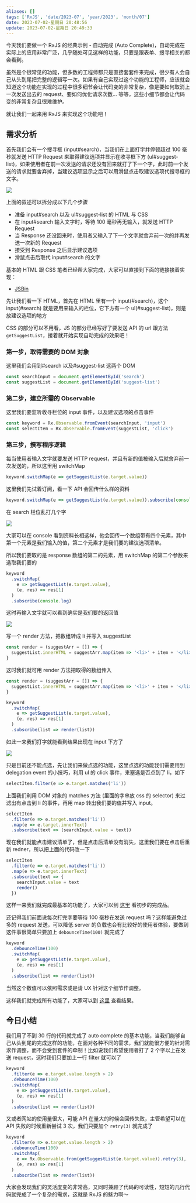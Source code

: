 ```yaml
---
aliases: []
tags: ['RxJS', 'date/2023-07', 'year/2023', 'month/07']
date: 2023-07-02-星期日 20:48:56
update: 2023-07-02-星期日 20:49:33
---
```


今天我们要做一个 RxJS 的经典示例 - 自动完成 (Auto Complete)，自动完成在实际上的应用非常广泛，几乎随处可见这样的功能，只要是跟表单、搜寻相关的都会看到。

虽然是个很常见的功能，但多数的工程师都只是直接套套件来完成，很少有人会自己从头到尾把完整的逻辑写一次。如果有自己实现过这个功能的工程师，应该就会知道这个功能在实现的过程中很多细节会让代码变的非常复杂，像是要如何取消上一次发送出去的 request、要如何优化请求次数… 等等，这些小细节都会让代码变的非常复杂且很难维护。

就让我们一起来用 RxJS 来实现这个功能吧！

## 需求分析

首先我们会有一个搜寻框 (input\#search)，当我们在上面打字并停顿超过 100 毫秒就发送 HTTP Request 来取得建议选项并显示在收寻框下方 (ul\#suggest-list)，如果使用者在前一次发送的请求还没有回来就打了下一个字，此时前一个发送的请求就要舍弃掉，当建议选项显示之后可以用滑鼠点击取建议选项代搜寻框的文字。

![](_attachment/img/42315d860408627df3d349defd2664f3_MD5.png)

上面的叙述可以拆分成以下几个步骤

- 准备 input\#search 以及 ul#suggest-list 的 HTML 与 CSS
- 在 input\#search 输入文字时，等待 100 毫秒再无输入，就发送 HTTP Request
- 当 Response 还没回来时，使用者又输入了下一个文字就舍弃前一次的并再发送一次新的 Request
- 接受到 Response 之后显示建议选项
- 滑鼠点击后取代 input\#search 的文字

基本的 HTML 跟 CSS 笔者已经帮大家完成，大家可以直接到下面的链接接着实现：

- [JSBin](https://jsbin.com/yaxupi/3/edit?js,output)

先让我们看一下 HTML，首先在 HTML 里有一个 input(\#search)，这个 input(\#search) 就是要用来输入的栏位，它下方有一个 ul(\#suggest-list)，则是放建议选项的地方

CSS 的部分可以不用看，JS 的部分已经写好了要发送 API 的 url 跟方法 `getSuggestList`，接着就开始实现自动完成的效果吧！

### 第一步，取得需要的 DOM 对象

这里我们会用到\#search 以及\#suggest-list 这两个 DOM

```js
const searchInput = document.getElementById('search')
const suggestList = document.getElementById('suggest-list')
```

### 第二步，建立所需的 Observable

这里我们要监听收寻栏位的 input 事件，以及建议选项的点击事件

```js
const keyword = Rx.Observable.fromEvent(searchInput, 'input')
const selectItem = Rx.Observable.fromEvent(suggestList, 'click')
```

### 第三步，撰写程序逻辑

每当使用者输入文字就要发送 HTTP request，并且有新的值被输入后就舍弃前一次发送的，所以这里用 switchMap

```js
keyword.switchMap(e => getSuggestList(e.target.value))
```

这里我们先试着订阅，看一下 API 会回传什么样的资料

```js
keyword.switchMap(e => getSuggestList(e.target.value)).subscribe(console.log)
```

在 search 栏位乱打几个字

![](_attachment/img/df1b9d6ac7ac9494a49b29f43388c25e_MD5.png)

大家可以在 console 看到资料长相这样，他会回传一个数组带有四个元素，其中第一个元素是我们输入的值，第二个元素才是我们要的建议选项清单。

所以我们要取的是 response 数组的第二的元素，用 switchMap 的第二个参数来选取我们要的

```js
keyword
  .switchMap(
    e => getSuggestList(e.target.value),
    (e, res) => res[1]
  )
  .subscribe(console.log)
```

这时再输入文字就可以看到确实是我们要的返回值

![](_attachment/img/f1e00e6cf3af800800f7d90a3999332e_MD5.png)

写一个 render 方法，把数组转成 li 并写入 suggestList

```js
const render = (suggestArr = []) => {
  suggestList.innerHTML = suggestArr.map(item => '<li>' + item + '</li>').join('')
}
```

这时我们就可用 render 方法把取得的数组传入

```js
const render = (suggestArr = []) => {
  suggestList.innerHTML = suggestArr.map(item => '<li>' + item + '</li>').join('')
}

keyword
  .switchMap(
    e => getSuggestList(e.target.value),
    (e, res) => res[1]
  )
  .subscribe(list => render(list))
```

如此一来我们打字就能看到结果出现在 input 下方了

![](_attachment/img/42315d860408627df3d349defd2664f3_MD5.png)

只是目前还不能点选，先让我们来做点选的功能，这里点选的功能我们需要用到 delegation event 的小技巧，利用 ul 的 click 事件，来塞选是否点到了 li，如下

```js
selectItem.filter(e => e.target.matches('li'))
```

上面我们利用 DOM 对象的 matches 方法 (里面的字串放 css 的 selector) 来过滤出有点击到 li 的事件，再用 map 转出我们要的值并写入 input。

```js
selectItem
  .filter(e => e.target.matches('li'))
  .map(e => e.target.innerText)
  .subscribe(text => (searchInput.value = text))
```

现在我们就能点击建议清单了，但是点击后清单没有消失，这里我们要在点击后重新 redner，所以把上面的代码改一下

```js
selectItem
  .filter(e => e.target.matches('li'))
  .map(e => e.target.innerText)
  .subscribe(text => {
    searchInput.value = text
    render()
  })
```

这样一来我们就完成最基本的功能了，大家可以到 [这里](https://jsbin.com/yaxupi/6/edit?js,output) 看初步的完成品。

还记得我们前面说每次打完字要等待 100 毫秒在发送 request 吗？这样能避免过多的 request 发送，可以降低 server 的负载也会有比较好的使用者体验，要做到这件事很简单只要加上 `debounceTime(100)` 就完成了

```js
keyword
  .debounceTime(100)
  .switchMap(
    e => getSuggestList(e.target.value),
    (e, res) => res[1]
  )
  .subscribe(list => render(list))
```

当然这个数值可以依照需求或是请 UX 针对这个细节作调整。

这样我们就完成所有功能了，大家可以到 [这里](https://jsbin.com/yaxupi/7/edit?js,output) 查看结果。

## 今日小结

我们用了不到 30 行的代码就完成了 auto complete 的基本功能，当我们能够自己从头到尾的完成这样的功能，在面对各种不同的需求，我们就能很方便的针对需求作调整，而不会受到套件的牵制！比如说我们希望使用者打了 2 个字以上在发送 request，这时我们只要加上一行 filter 就可以了

```js
keyword
  .filter(e => e.target.value.length > 2)
  .debounceTime(100)
  .switchMap(
    e => getSuggestList(e.target.value),
    (e, res) => res[1]
  )
  .subscribe(list => render(list))
```

又或者网站的使用量很大，可能 API 在量大的时候会回传失败，主管希望可以在 API 失败的时候重新尝试 3 次，我们只要加个 `retry(3)` 就完成了

```js
keyword
  .filter(e => e.target.value.length > 2)
  .debounceTime(100)
  .switchMap(
    e => Rx.Observable.from(getSuggestList(e.target.value)).retry(3),
    (e, res) => res[1]
  )
  .subscribe(list => render(list))
```

大家会发现我们的灵活度变的非常高，又同时兼顾了代码的可读性，短短的几行代码就完成了一个复杂的需求，这就是 RxJS 的魅力啊～
